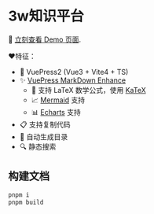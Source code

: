 # 3w知识平台

🚀 [立刻查看 Demo 页面](https://summer.alexsun.top/3w-frontend-platform/).  
  
❤️特征：
- 🎉 VuePress2 (Vue3 + Vite4 + TS)
- ✨ [VuePress MarkDown Enhance](https://vuepress-theme-hope.github.io/v2/md-enhance/)
    - 📖 支持 LaTeX 数学公式，使用 [KaTeX](https://katex.org/)
    - 📈 [Mermaid](https://mermaid-js.github.io/mermaid/#/) 支持
    - 📊 [Echarts](https://echarts.apache.org/) 支持
- 📋 支持复制代码
- 📜 自动生成目录
- 🔍 静态搜索
 

## 构建文档

```bash
pnpm i
pnpm build
```